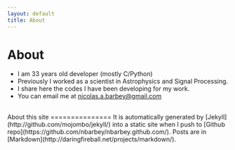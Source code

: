 ```yaml
---
layout: default
title: About
---
```


About
========

* I am 33 years old developer (mostly C/Python)
* Previously I worked as a  scientist in Astrophysics and Signal Processing.
* I share here the codes I have been developing for my work.
* You can email me at <a href="mailto:nicolas.a.barbey@gmail.com">nicolas.a.barbey@gmail.com</a>   
   
<br />
About this site
===============
It is automatically generated by
[Jekyll](http://github.com/mojombo/jekyll/) into a static site when
I push to
[Github repo](https://github.com/nbarbey/nbarbey.github.com/). Posts
are in [Markdown](http://daringfireball.net/projects/markdown/).
<br />  
